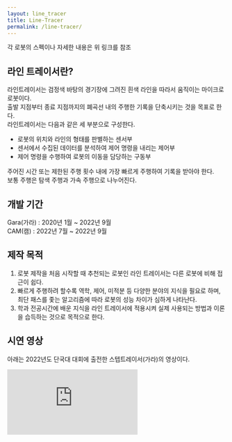 ```yaml
---
layout: line_tracer
title: Line-Tracer
permalink: /line-tracer/
---
```


각 로봇의 스펙이나 자세한 내용은 위 링크를 참조

## 라인 트레이서란?

라인트레이서는 검정색 바탕의 경기장에 그려진 흰색 라인을 따라서 움직이는 마이크로 로봇이다.   
출발 지점부터 종료 지점까지의 폐곡선 내의 주행한 기록을 단축시키는 것을 목표로 한다.   
라인트레이서는 다음과 같은 세 부분으로 구성한다.
    
 - 로봇의 위치와 라인의 형태를 판별하는 센서부   
 - 센서에서 수집된 데이터를 분석하여 제어 명령을 내리는 제어부   
 - 제어 명령을 수행하여 로봇의 이동을 담당하는 구동부

주어진 시간 또는 제한된 주행 횟수 내에 가장 빠르게 주행하여 기록을 받아야 한다.   
보통 주행은 탐색 주행과 가속 주행으로 나누어진다.

## 개발 기간

Gara(가라) : 2020년 1월 ~ 2022년 9월   
CAM(캠) : 2022년 7월 ~ 2022년 9월

## 제작 목적

 1. 로봇 제작을 처음 시작할 때 추천되는 로봇인 라인 트레이서는 다른 로봇에 비해 접근이 쉽다.   
 2. 빠르게 주행하려 할수록 역학, 제어, 미적분 등 다양한 분야의 지식을 필요로 하며, 최단 패스를 좇는 알고리즘에 따라 로봇의 성능 차이가 심하게 나타난다.
 3. 학과 전공시간에 배운 지식을 라인 트레이서에 적용시켜 실제 사용되는 방법과 이론을 습득하는 것으로 목적으로 한다.

## 시연 영상

아래는 2022년도 단국대 대회에 출전한 스텝트레이서(가라)의 영상이다.

<div class="respondFrame">
  <iframe src="https://www.youtube.com/embed/8kcgrF84E4c?start=114" frameborder="0" allowfullscreen></iframe>
</div>

